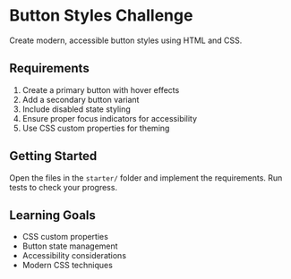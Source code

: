 # Button Styles Challenge

Create modern, accessible button styles using HTML and CSS.

## Requirements

1. Create a primary button with hover effects
2. Add a secondary button variant
3. Include disabled state styling
4. Ensure proper focus indicators for accessibility
5. Use CSS custom properties for theming

## Getting Started

Open the files in the `starter/` folder and implement the requirements. Run tests to check your progress.

## Learning Goals

- CSS custom properties
- Button state management
- Accessibility considerations
- Modern CSS techniques